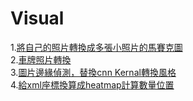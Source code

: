 # Visual
1.<a href="https://github.com/buloobuloo/Visual/tree/master/%E5%BD%B1%E5%83%8F%E8%99%95%E7%90%86%E9%A6%AC%E8%B3%BD%E5%85%8B%E5%9C%96">將自己的照片轉換成多張小照片的馬賽克圖</a>
<br>
2.<a href="https://github.com/buloobuloo/Visual/tree/master/%E6%96%9C%E8%BB%8A%E7%89%8C">車牌照片轉換</a>
<br>
3.<a href="https://github.com/buloobuloo/Visual/tree/master/%E9%82%8A%E7%B7%A3%E5%81%B5%E6%B8%AC">圖片邊緣偵測，替換cnn Kernal轉換風格</a>
<br>
4.<a href="https://github.com/buloobuloo/Computer-Visual/tree/master/heatmap">給xml座標換算成heatmap計算數量位置</a>
